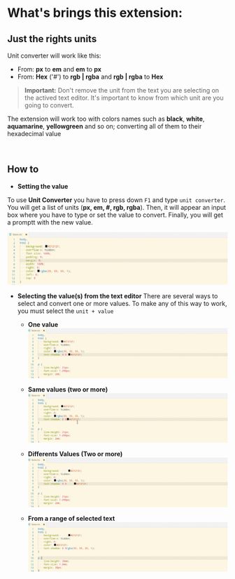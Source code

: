 # What's brings this extension:

## Just the rights units
Unit converter will work like this:
<br />
* From: **px** to **em** and **em** to **px**
* From: **Hex** ('#') to **rgb | rgba** and **rgb | rgba** to **Hex**

>**Important:** Don't remove the unit from the text you are selecting on the actived text editor. It's important to know from which unit are you going to convert.

The extension will work too with colors names such as **black**, **white**, **aquamarine**, **yellowgreen** and so on; converting all of them to their hexadecimal value

<br />

## How to
* **Setting the value**

To use **Unit Converter** you have to press down `F1` and type `unit converter`.
You will get a list of units (**px, em, #, rgb, rgba**). Then, it will appear an input box where you have to type or set the value to convert.
Finally, you will get a promptt with the new value.

![Unit Converter](images/unit-01.gif)


* **Selecting the value(s) from the text editor**
    There are several ways to select and convert one or more values. To make any of this way to work, you must select the `unit + value`

    * **One value**
    ![Unit Converter](images/unit-02.gif)
    
    * **Same values (two or more)**
    ![Unit Converter](images/unit-03.gif)

    * **Differents Values (Two or more)**
    ![Unit Converter](images/unit-04.gif)

    * **From a range of selected text**
    ![Unit Converter](images/unit-05.gif)